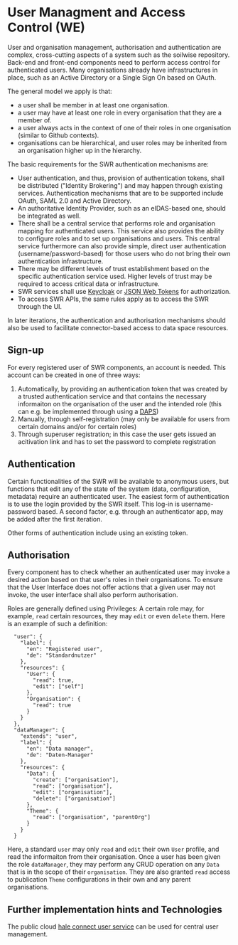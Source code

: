 # User Managment and Access Control (WE)

User and organisation management, authorisation and authentication are complex, cross-cutting aspects of a system such as the soilwise repository. Back-end and front-end components need to perform access control for authenticated users. Many organisations already have infrastructures in place, such as an Active Directory or a Single Sign On based on OAuth.

The general model we apply is that:
- a user shall be member in at least one organisation.
- a user may have at least one role in every organisation that they are a member of.
- a user always acts in the context of one of their roles in one organisation (similar to Github contexts).
- organisations can be hierarchical, and user roles may be inherited from an organisation higher up in the hierarchy.

The basic requirements for the SWR authentication mechanisms are:

- User authentication, and thus, provision of authentication tokens, shall be distributed ("Identity Brokering") and may happen through existing services. Authentication mechanisms that are to be supported include OAuth, SAML 2.0 and Active Directory.
- An authoritative Identity Provider, such as an eIDAS-based one, should be integrated as well.
- There shall be a central service that performs role and organisation mapping for authenticated users. This service also provides the ability to configure roles and to set up organisations and users. This central service furthermore can also provide simple, direct user authentication (username/password-based) for those users who do not bring their own authentication infrastructure.
- There may be different levels of trust establishment based on the specific authentication service used. Higher levels of trust may be required to access critical data or infrastructure.
- SWR services shall use [Keycloak](https://www.keycloak.org/) or [JSON Web Tokens](https://jwt.io/) for authorization.
- To access SWR APIs, the same rules apply as to access the SWR through the UI.

In later iterations, the authentication and authorisation mechanisms should also be used to facilitate connector-based access to data space resources.

## Sign-up

For every registered user of SWR components, an account is needed. This account can be created in one of three ways:
1. Automatically, by providing an authentication token that was created by a trusted authentication service and that contains the necessary informaiton on the organisation of the user and the intended role (this can e.g. be implemented through using a [DAPS](https://github.com/International-Data-Spaces-Association/IDS-G/blob/main/Components/IdentityProvider/DAPS/README.md))
2. Manually, through self-registration (may only be available for users from certain domains and/or for certain roles)
3. Through superuser registration; in this case the user gets issued an acitivation link and has to set the password to complete registration

## Authentication

Certain functionalities of the SWR will be available to anonymous users, but functions that edit any of the state of the system (data, configuration, metadata) require an authenticated user. The easiest form of authentication is to use the login provided by the SWR itself. This log-in is username-password based. A second factor, e.g. through an authenticator app, may be added after the first iteration.

Other forms of authentication include using an existing token.

## Authorisation

Every component has to check whether an authenticated user may invoke a desired action based on that user's roles in their organisations. To ensure that the User Interface does not offer actions that a given user may not invoke, the user interface shall also perform authorisation.

Roles are generally defined using Privileges: A certain role may, for example, `read` certain resources, they may `edit` or even `delete` them. Here is an example of such a definition:

```
  "user": {
    "label": {
      "en": "Registered user",
      "de": "Standardnutzer"
    },
    "resources": {
      "User": {
        "read": true,
        "edit": ["self"]
      },
      "Organisation": {
        "read": true
      }
    }
  },
  "dataManager": {
    "extends": "user",
    "label": {
      "en": "Data manager",
      "de": "Daten-Manager"
    },
    "resources": {
      "Data": {
        "create": ["organisation"],
        "read": ["organisation"],
        "edit": ["organisation"],
        "delete": ["organisation"]
      },
      "Theme": {
        "read": ["organisation", "parentOrg"]
      }
    }
  }
```

Here, a standard `user` may only `read` and `edit` their own `User` profile, and read the informaiton from their organisation. Once a user has been given the role `dataManager`, they may perform any CRUD operation on any `Data` that is in the scope of their `organisation`. They are also granted `read` access to publication `Theme` configurations in their own and any parent organisations.

## Further implementation hints and Technologies

The public cloud [hale connect user service](https://haleconnect.com/swagger/) can be used for central user management.
